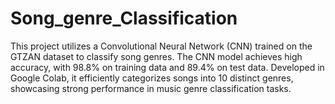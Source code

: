 # Song_genre_Classification
This project utilizes a Convolutional Neural Network (CNN) trained on the GTZAN dataset to classify song genres. The CNN model achieves high accuracy, with 98.8% on training data and 89.4% on test data. Developed in Google Colab, it efficiently categorizes songs into 10 distinct genres, showcasing strong performance in music genre classification tasks.
